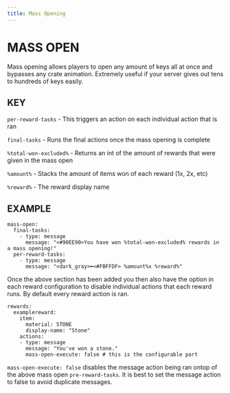 ```yaml
---
title: Mass Opening
---
```


# MASS OPEN

Mass opening allows players to open any amount of keys all at once and bypasses any crate animation. Extremely useful if your server gives out tens to hundreds of keys easily.

## KEY

`per-reward-tasks`
    - This triggers an action on each individual action that is ran

`final-tasks`
    - Runs the final actions once the mass opening is complete

`%total-won-excluded%`
    - Returns an int of the amount of rewards that were given in the mass open

`%amount%`
    - Stacks the amount of items won of each reward (1x, 2x, etc)

`%reward%`
    - The reward display name

## EXAMPLE

```
mass-open:
  final-tasks:
    - type: message
      message: "<#90EE90>You have won %total-won-excluded% rewards in a mass opening!"
  per-reward-tasks:
    - type: message
      message: "<dark_gray>➥<#FBFFDF> %amount%x %reward%"
```

Once the above section has been added you then also have the option in each reward configuration to disable individual actions that each reward runs. By default every reward action is ran.

```
rewards:
  examplereward:
    item:
      material: STONE
      display-name: "Stone"
    actions:
    - type: message
      message: "You've won a stone."
      mass-open-execute: false # this is the configurable part
```

`mass-open-execute: false` disables the message action being ran ontop of the above mass open `pre-reward-tasks`. It is best to set the message action to false to avoid duplicate messages.